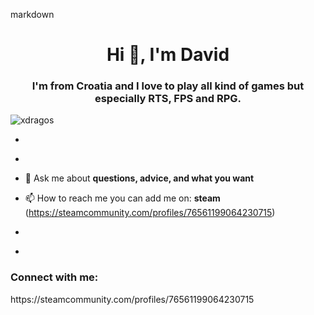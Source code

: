 markdown
<h1 align="center">Hi 👋, I'm David</h1>
<h3 align="center">I'm from Croatia and I love to play all kind of games but especially RTS, FPS and RPG.</h3>

<p align="left"> <img src="https://komarev.com/ghpvc/?username=xdragos&label=Profile%20views&color=0e75b6&style=flat" alt="xdragos" /> </p>

- ­ [­](­)

- ­ [­](­)

- 💬 Ask me about **questions, advice, and what you want**

- 📫 How to reach me you can add me on: **steam** (https://steamcommunity.com/profiles/76561199064230715)
  

- ­ [­](­)

- ­ **­**

<h3 align="left">Connect with me:</h3>
<p align="left"> https://steamcommunity.com/profiles/76561199064230715
</p>
